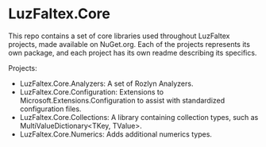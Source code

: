 # LuzFaltex.Core

This repo contains a set of core libraries used throughout LuzFaltex projects, made available on NuGet.org. Each of the projects represents its own package, and each project has its own readme describing its specifics.

Projects:

- LuzFaltex.Core.Analyzers: A set of Rozlyn Analyzers.
- LuzFaltex.Core.Configuration: Extensions to Microsoft.Extensions.Configuration to assist with standardized configuration files.
- LuzFaltex.Core.Collections: A library containing collection types, such as MultiValueDictionary<TKey, TValue>.
- LuzFaltex.Core.Numerics: Adds additional numerics types.